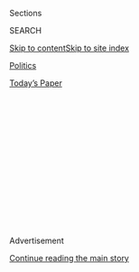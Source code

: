<div id="app">

<div>

<div>

<div>

<div class="NYTAppHideMasthead css-1q2w90k e1suatyy0">

<div class="section css-ui9rw0 e1suatyy2">

<div class="css-eph4ug er09x8g0">

<div class="css-6n7j50">

</div>

<span class="css-1dv1kvn">Sections</span>

<div class="css-10488qs">

<span class="css-1dv1kvn">SEARCH</span>

</div>

[Skip to content](#site-content)[Skip to site
index](#site-index)

</div>

<div id="masthead-section-label" class="css-1wr3we4 eaxe0e00">

[Politics](https://www.nytimes3xbfgragh.onion/section/politics)

</div>

<div class="css-10698na e1huz5gh0">

</div>

</div>

<div id="masthead-bar-one" class="section hasLinks css-15hmgas e1csuq9d3">

<div class="css-uqyvli e1csuq9d0">

</div>

<div class="css-1uqjmks e1csuq9d1">

</div>

<div class="css-9e9ivx">

[](https://myaccount.nytimes3xbfgragh.onion/auth/login?response_type=cookie&client_id=vi)

</div>

<div class="css-1bvtpon e1csuq9d2">

[Today’s
Paper](https://www.nytimes3xbfgragh.onion/section/todayspaper)

</div>

</div>

</div>

</div>

<div data-aria-hidden="false">

<div id="site-content" data-role="main">

<div>

<div class="css-1aor85t" style="opacity:0.000000001;z-index:-1;visibility:hidden">

<div class="css-1hqnpie">

<div class="css-epjblv">

<span class="css-17xtcya">[Politics](/section/politics)</span><span class="css-x15j1o">|</span><span class="css-fwqvlz">Donald
Trump’s Deals Rely on Being Creative With the
Truth</span>

</div>

<div class="css-k008qs">

<div class="css-1iwv8en">

<span class="css-18z7m18"></span>

<div>

</div>

</div>

<span class="css-1n6z4y">https://nyti.ms/29Xuf6E</span>

<div class="css-1705lsu">

<div class="css-4xjgmj">

<div class="css-4skfbu" data-role="toolbar" data-aria-label="Social Media Share buttons, Save button, and Comments Panel with current comment count" data-testid="share-tools">

  - 
  - 
  - 
  - 
    
    <div class="css-6n7j50">
    
    </div>

  - 
  - 

</div>

</div>

</div>

</div>

</div>

</div>

<div class="css-13pd83m">

</div>

<div id="top-wrapper" class="css-1sy8kpn">

<div id="top-slug" class="css-l9onyx">

Advertisement

</div>

[Continue reading the main
story](#after-top)

<div class="ad top-wrapper" style="text-align:center;height:100%;display:block;min-height:250px">

<div id="top" class="place-ad" data-position="top" data-size-key="top">

</div>

</div>

<div id="after-top">

</div>

</div>

<div id="sponsor-wrapper" class="css-1hyfx7x">

<div id="sponsor-slug" class="css-19vbshk">

Supported by

</div>

[Continue reading the main
story](#after-sponsor)

<div id="sponsor" class="ad sponsor-wrapper" style="text-align:center;height:100%;display:block">

</div>

<div id="after-sponsor">

</div>

</div>

<div class="css-1vkm6nb ehdk2mb0">

# Donald Trump’s Deals Rely on Being Creative With the Truth

</div>

<div class="css-79elbk" data-testid="photoviewer-wrapper">

<div class="css-z3e15g" data-testid="photoviewer-wrapper-hidden">

</div>

<div class="css-1a48zt4 ehw59r15" data-testid="photoviewer-children">

![<span class="css-16f3y1r e13ogyst0" data-aria-hidden="true">Donald J.
Trump at a campaign event this month in Virginia. A survey of his four
decades of wheeling and dealing reveals an operatic record of
dissembling and
deception.</span><span class="css-cnj6d5 e1z0qqy90" itemprop="copyrightHolder"><span class="css-1ly73wi e1tej78p0">Credit...</span><span><span>Damon
Winter/The New York
Times</span></span></span>](https://static01.graylady3jvrrxbe.onion/images/2016/07/17/us/17TRUMPLIES1/17TRUMPLIES1-articleLarge.jpg?quality=75&auto=webp&disable=upscale)

</div>

</div>

<div class="css-xt80pu e12qa4dv0">

<div class="css-18e8msd">

<div class="css-vp77d3 epjyd6m0">

<div class="css-1baulvz">

By [<span class="css-1baulvz last-byline" itemprop="name">David
Barstow</span>](https://www.nytimes3xbfgragh.onion/by/david-barstow)

</div>

</div>

  - July 16,
    2016

  - 
    
    <div class="css-4xjgmj">
    
    <div class="css-d8bdto" data-role="toolbar" data-aria-label="Social Media Share buttons, Save button, and Comments Panel with current comment count" data-testid="share-tools">
    
      - 
      - 
      - 
      - 
        
        <div class="css-6n7j50">
        
        </div>
    
      - 
      - 
    
    </div>
    
    </div>

</div>

</div>

<div class="section meteredContent css-1r7ky0e" name="articleBody" itemprop="articleBody">

<div class="css-1fanzo5 StoryBodyCompanionColumn">

<div class="css-53u6y8">

There was the time Donald J. Trump told Larry King that he had been paid
more than [$1 million to give a
speech](http://www.cnn.com/TRANSCRIPTS/0603/09/lkl.01.html) about his
business acumen when in fact he was paid $400,000. Or the time he sought
a [bank
loan](http://www.nytimes3xbfgragh.onion/2016/05/24/business/dealbook/donald-trump-relationship-bankers.html)
claiming a net worth of $3.5 billion in 2004, four times as much as what
the bank found when it checked his math. Or the time he boasted that
[membership](https://books.google.com/books?id=Fo_l25-54sQC&pg=PA46&lpg=PA46&dq=Trump+101:+How+to+Get+Rich+Membership+costs+$300,000.+I+think+it%E2%80%99s+a+bargain&source=bl&ots=MgDzJ-CmYk&sig=pwudPB88zsdU4fhWo-8-V3_-AC8&hl=en&sa=X&ved=0ahUKEwiHip7V1PPNAhWDQCYKHYCDBvYQ6AEIHjAA#v=onepage&q=Trump%20101%3A%20How%20to%20Get%20Rich%20Membership%20costs%20%24300%2C000.%20I%20think%20it%E2%80%99s%20a%20bargain&f=false)
to Trump National Golf Club in Westchester County, N.Y., cost $300,000
when the actual initiation fee was $200,000. Or the time he bragged on
CNBC about his new Trump International Hotel and Tower in Las Vegas,
claiming, “We have 1,282 units, and they sold out in less than a week.”
As Mr. Trump knew, more than 300 units had not been sold.

Confronted in a court case about this last untruth, Mr. Trump was
anything but chagrined. “I’m talking to a television station,” he said.
“We do want to put the best spin on the property.”

As Mr. Trump prepares to claim the Republican nomination for president
this week, he and his supporters are sure to laud his main calling card
— his long, operatic record as a swaggering business tycoon. And
without question, there will be successes aplenty to highlight, from his
gleaming golden high-rises to his well-regarded golf resorts, hit TV
shows and best-selling books.

But a survey of Mr. Trump’s four decades of wheeling and dealing also
reveals an equally operatic record of dissembling and deception, some of
it unabashedly confirmed by Mr. Trump himself, who nearly 30 years ago
first extolled the business advantages of “truthful hyperbole.” Indeed,
based on the mountain of court records churned out over the span of Mr.
Trump’s career, it is hard to find a project he touched that did not
produce allegations of broken promises, blatant lies or outright fraud.

</div>

</div>

<div class="css-1fanzo5 StoryBodyCompanionColumn">

<div class="css-53u6y8">

Under the intense scrutiny of a presidential election, many of those
allegations have already become familiar campaign fodder: the [Trump
University](http://www.nytimes3xbfgragh.onion/2016/06/01/us/politics/donald-trump-university.html)
students and Trump [condo
buyers](http://www.nytimes3xbfgragh.onion/2016/04/06/us/politics/donald-trump-soho-settlement.html)
who say they were fleeced; the public servants from New Jersey to
Scotland who now say they rue the zoning approvals, licenses or tax
breaks they gave based on Mr. Trump’s promises; the small-time
contractors who say Mr. Trump concocted complaints about their work to
avoid paying them; the infuriated business partners who say Mr. Trump
concealed profits or ignored contractual obligations; the business
journalists and stock analysts who say Mr. Trump smeared them for
critical coverage.

Taken as a whole, though, an examination of Mr. Trump’s business career
reveals persistent patterns in the way Mr. Trump bends or breaks the
truth — patterns that may already feel familiar to those watching his
campaign.

First and foremost is Mr. Trump’s tendency toward the self-aggrandizing
fib — as if it were not impressive enough to be paid $400,000 for a
speech. What also emerges is a nearly reflexive habit of telling his
target audience precisely what he thinks it wants to hear — such as
promising Trump University students they will learn all his real estate
secrets from his “handpicked” instructors. And finally, there is the
pattern already deeply familiar to his political opponents — making
spurious claims against adversaries under Mr. Trump’s oft-stated theory
that the best defense is a scorched-earth offense.

Equally striking is his Houdiniesque ability to wiggle away from all but
the most skilled and determined efforts to corner him in an apparent
lie. In interviews, lawyers who have tangled with Mr. Trump in court
cases are sometimes reduced to sputtering, astonished rage, calling him
“borderline pathological” and “the Michelangelo of deception” as they
attempt to describe the ease with which Mr. Trump weaves his own
versions of reality.

“He’s a bully, and bullies aren’t known for their veracity,” said
Richard C. Seltzer, a retired senior partner at the law firm Kaye
Scholer who confronted Mr. Trump in three real estate lawsuits.

</div>

</div>

<div class="css-1fanzo5 StoryBodyCompanionColumn">

<div class="css-53u6y8">

In a telephone interview on Friday, Mr. Trump defended his integrity as
a businessman — “I shoot very straight” — and argued that those who
accuse him of acting in bad faith are often the same people he has
outmaneuvered in deals.

“What, you’re going to quote people that I’ve beat? Are you going to
quote people that I out-dealt?” he asked, adding, “I’ll give you
hundreds of names of people that have dealt with me that say I’m very
honest.”

Hillary Clinton, meanwhile, is already hard at work making the case that
Mr. Trump’s truth-challenged business record is a harbinger of how he
would mislead from the Oval Office. Her campaign has even put up a
none-too-subtle website:
[www.artofthesteal.biz](http://www.artofthesteal.biz/).

Mr. Trump’s business record may help explain why various fact-checkers
have barely been able to keep pace with his false claims on the campaign
trail.
[PolitiFact](http://www.politifact.com/personalities/donald-trump/) has
labeled 34 of Mr. Trump’s assertions “Pants on Fire” lies. As of July 1,
[The Washington
Post](https://www.washingtonpost.com/news/fact-checker/wp/2016/06/10/fact-checker-video-donald-trumps-most-outrageous-four-pinocchio-claims/)
had fact-checked 46 statements by Mr. Trump. It gave 70 percent of them
its worst rating, four Pinocchios — a record so abysmal that the
newspaper recently compiled a video of what it called “Donald Trump’s
most outrageous four-Pinocchio claims.”

The taxonomy of Mr. Trump’s business deceptions has been the subject of
legal and journalistic scrutiny for decades. A Fortune magazine article
from 2000 memorably described Mr. Trump’s “astonishing ability to
prevaricate” this way: “But when Trump says he owns 10 percent of the
Plaza Hotel, understand that what he actually means is that he has the
right to 10 percent of the profit if it’s ever sold. When he says he’s
building a ‘90-story building’ next to the U.N., he means a 72-story
building that has extra-high ceilings. And when he says his casino
company is the ‘largest employer in the state of New Jersey,’ he
actually means to say it is the eighth largest.”

The casino magnate Steve Wynn, a sometimes friend and sometimes foe of
Mr. Trump’s, took up the subject of Mr. Trump’s honesty in an interview
with New York magazine. “His statements to people like you, whether they
concern us and our projects or our motivations or his own reality or his
own future or his own present you have seen over the years have no
relation to truth or fact,” Mr. Wynn said.

</div>

</div>

<div class="css-79elbk" data-testid="photoviewer-wrapper">

<div class="css-z3e15g" data-testid="photoviewer-wrapper-hidden">

</div>

<div class="css-1a48zt4 ehw59r15" data-testid="photoviewer-children">

![<span class="css-16f3y1r e13ogyst0" data-aria-hidden="true">Mr. Trump
in 2005 at the ribbon-cutting ceremony of Trump International Hotel and
Tower in Las Vegas. He exaggerated about the number of units that sold
in a
week.</span><span class="css-cnj6d5 e1z0qqy90" itemprop="copyrightHolder"><span class="css-1ly73wi e1tej78p0">Credit...</span><span>Ethan
Miller/Getty
Images</span></span>](https://static01.graylady3jvrrxbe.onion/images/2016/07/17/us/17TRUMP2/17TRUMPLIES2-articleLarge.jpg?quality=75&auto=webp&disable=upscale)

</div>

</div>

<div class="css-1fanzo5 StoryBodyCompanionColumn">

<div class="css-53u6y8">

## ‘Truthful Hyperbole’

Some of the earliest documented examples of Mr. Trump’s deceptive
business tactics come from none other than Mr. Trump, who in books and
in interviews sometimes seems to delight in describing the brazen bluffs
and well-timed trickery he used to claw his way to the upper echelons of
New York City’s cutthroat real estate world.

</div>

</div>

<div class="css-1fanzo5 StoryBodyCompanionColumn">

<div class="css-53u6y8">

“You have to understand where I was coming from,” Mr. Trump wrote in his
1987 best-seller, [“The Art of the
Deal.”](http://www.nytimes3xbfgragh.onion/2015/09/22/upshot/10-things-i-learned-about-donald-trump-in-the-art-of-the-deal.html)
“While there are certainly honorable people in the real estate business,
I was more accustomed to the sort of people with whom you don’t want to
waste the effort of a handshake because you know it’s meaningless.”

Mr. Trump was particularly proud of a stratagem he employed in 1982,
when he was trying to entice Holiday Inn to invest in a casino he was
building in Atlantic City. The board of directors decided to visit
Atlantic City, which worried Mr. Trump because he had precious little
actual construction to show off. So Mr. Trump ordered his construction
supervisor to cram every bulldozer and dump truck he could find into the
nearly vacant construction site.

“What the bulldozers and dump trucks did wasn’t important, I said, so
long as they did a lot of it. If they got some actual work accomplished,
all the better, but if necessary, he should have the bulldozers dig up
dirt from one side of the site and dump it on the other.”

A week later, when Mr. Trump escorted the Holiday Inn executives to the
site, one board member wanted to know why a worker was filling a hole he
had just dug. “This was difficult for me to answer, but fortunately,
this board member was more curious than he was skeptical,” Mr. Trump
wrote, boasting that weeks later Holiday Inn agreed to invest in his
casino.

“That’s called ‘business,’” Mr. Trump said on Friday of the episode.

In court cases against Mr. Trump — USA Today counted 3,500 lawsuits
involving Mr. Trump, and Mr. Trump estimates he has testified more than
100 times — plaintiffs’ lawyers frequently return to the same two
paragraphs from “The Art of the Deal.”

“I call it truthful hyperbole. It’s an innocent form of exaggeration —
and a very effective form of promotion.”

</div>

</div>

<div class="css-1fanzo5 StoryBodyCompanionColumn">

<div class="css-53u6y8">

In depositions, lawyers have repeatedly probed for the limits of Mr.
Trump’s “truthful hyperbole,” or, as one lawyer framed it, the
distinction Mr. Trump makes between “innocent exaggeration” and “guilty
exaggeration.”

</div>

</div>

<div class="css-79elbk" data-testid="photoviewer-wrapper">

<div class="css-z3e15g" data-testid="photoviewer-wrapper-hidden">

</div>

<div class="css-1a48zt4 ehw59r15" data-testid="photoviewer-children">

<div class="css-1xdhyk6 erfvjey0">

<span class="css-1ly73wi e1tej78p0">Image</span>

<div class="css-zjzyr8">

<div data-testid="lazyimage-container" style="height:272.6px">

</div>

</div>

</div>

<span class="css-16f3y1r e13ogyst0" data-aria-hidden="true">The
now-defunct Trump University has left a long trail of customers saying
that they were
defrauded.</span><span class="css-cnj6d5 e1z0qqy90" itemprop="copyrightHolder"><span class="css-1ly73wi e1tej78p0">Credit...</span><span>Thos
Robinson/Getty Images</span></span>

</div>

</div>

<div class="css-1fanzo5 StoryBodyCompanionColumn">

<div class="css-53u6y8">

For example, in the now-infamous [Trump
University](http://www.nytimes3xbfgragh.onion/2016/06/01/us/politics/donald-trump-university.html)
litigation, Mr. Trump was asked in a deposition about a script that had
been prepared for Trump University instructors. According to the script,
the instructors were supposed to tell their students the following: “I
remember one time Mr. Trump said to us over dinner, he said, ‘Real
estate is the only market that, when there’s a sale going on, people run
from the store.’ You don’t want to run from the store.”

No such dinners ever took place, Mr. Trump acknowledged. In fact, Mr.
Trump struggled to identify a single one of the instructors he claimed
to have handpicked, even after he was shown their photographs.
Nonetheless, Mr. Trump was not bothered by the script’s false
insinuation of real estate secrets shared over chummy dinners. Asked if
this example constituted “innocent exaggeration,” Mr. Trump replied,
“Yes, I’d say that’s an innocent exaggeration.”

On Friday, Mr. Trump argued that the script might fall under the legal
concept of “puffery” — which many legal dictionaries define as an
exaggeration or statement that “no reasonable person” would take as
factual. And in any event, he continued, the true sinners in the Trump
University case are the students who sued him even after giving rave
reviews in their written evaluations of the seminars. “I think that’s
dishonest,” he said.

Mr. Trump has been repeatedly accused of bringing false legal claims to
avoid paying debts and evade contractual obligations. As far back as
1983, a New York City housing court judge ruled that Mr. Trump filed a
“spurious” lawsuit to harass a tenant into vacating a Trump building.

Then there was the case Mr. Trump brought against [Barbara
Corcoran](http://topics.nytimes3xbfgragh.onion/top/reference/timestopics/people/c/barbara_corcoran/index.html),
the real estate broker best known for her appearances on “Shark Tank.”
In the mid-1990s, Mr. Trump owed millions of dollars to Ms. Corcoran for
helping him secure financing for a development. But when New York
magazine published a cover story about the troubled project — [“Trump’s
Near-Death
Experience”](https://books.google.com/books?id=VeMCAAAAMBAJ&lpg=PP1&dq=trump&pg=PP1#v=onepage&q&f=false)
— Mr. Trump sued Ms. Corcoran, accusing her and her associates of
sharing damaging information with the magazine and thus violating a
confidentiality agreement. He refused to pay her the millions he owed,
claiming her breach had gravely damaged his business.

</div>

</div>

<div class="css-1fanzo5 StoryBodyCompanionColumn">

<div class="css-53u6y8">

At trial, Mr. Trump was unable to produce a single document showing harm
to his business. But his certitude never wavered, even after Ms.
Corcoran’s lawyer, Mr. Seltzer, confronted him with article after
article in which Mr. Trump himself had discussed with reporters much of
the same “confidential” information he accused Ms. Corcoran’s team of
divulging.

“There is something very belligerent about the way he presents facts, as
if he thinks nobody will have the balls to stand up to him,” Mr. Seltzer
said in an interview. (In dismissing Mr. Trump’s suit against Ms.
Corcoran, the judge said the only damages he could identify were to Mr.
Trump’s “bruised
ego.”)

</div>

</div>

<div class="css-79elbk" data-testid="photoviewer-wrapper">

<div class="css-z3e15g" data-testid="photoviewer-wrapper-hidden">

</div>

<div class="css-1a48zt4 ehw59r15" data-testid="photoviewer-children">

<div class="css-1xdhyk6 erfvjey0">

<span class="css-1ly73wi e1tej78p0">Image</span>

<div class="css-zjzyr8">

<div data-testid="lazyimage-container" style="height:257.77777777777777px">

</div>

</div>

</div>

<span class="css-16f3y1r e13ogyst0" data-aria-hidden="true">The Trump
National Golf Club in Westchester County. Mr. Trump embellished the cost
of a
membership.</span><span class="css-cnj6d5 e1z0qqy90" itemprop="copyrightHolder"><span class="css-1ly73wi e1tej78p0">Credit...</span><span>Mike
Segar/Reuters</span></span>

</div>

</div>

<div class="css-1fanzo5 StoryBodyCompanionColumn">

<div class="css-53u6y8">

## Well-Timed Memory Lapses

In Friday’s interview, Mr. Trump denied filing frivolous court cases,
insisting, “I’ve won a massive majority of the litigation I’ve been
involved in.” He pointed to the USA Today survey of his 3,500 legal
cases. Although the newspaper could not determine who had prevailed in
the vast majority of the cases, it did find Mr. Trump the clear winner
in 450 suits and the clear loser in 38.

And, indeed, for all of the litigation Mr. Trump has attracted or
spawned, for all of the times he has been accused of ruinous dishonesty,
the legal and regulatory record is surprisingly bare of official
findings by judges, juries or regulators that Mr. Trump engaged in
perjury or improper deception or actual fraud.

A rare exception came after Mr. Trump decided to demolish a department
store to make way for his Trump Tower in Midtown Manhattan. Mr. Trump’s
demolition contractor hired about 200 unauthorized Polish laborers,
paying them as little as $4 an hour to work 12 hours a day, seven days a
week. The case ended up in federal court after some workers were
shortchanged even these wages.

Mr. Trump protested that he knew nothing about the use of unauthorized
workers — even though workers testified that they saw him visiting the
site and some witnesses said that Mr. Trump and the executive he
assigned to oversee the demolition were well aware of what was going on.
In 1991, a federal judge, Charles E. Stewart Jr., ruled that despite Mr.
Trump’s denials, there was “strong evidence” that he and his
subordinates and his contractor had conspired to hire the Polish workers
and deprive them of employment benefits. He awarded them $325,415 in
damages.

</div>

</div>

<div class="css-1sngw6j">

[](https://www.nytimes3xbfgragh.onion/interactive/2016/us/elections/polls.html)

<div class="css-1eoytci">

![](https://static01.graylady3jvrrxbe.onion/images/2016/06/15/us/elections/polls-1466014214178/polls-1466014214178-articleLarge-v2.jpg)

</div>

<div class="css-1rha1bf">

## Latest Election Polls 2016

Get the latest national and state polls on the presidential election
between Hillary Clinton and Donald J. Trump.

</div>

</div>

<div class="css-1fanzo5 StoryBodyCompanionColumn">

<div class="css-53u6y8">

But in case after case, Mr. Trump has displayed a special talent for
turning what should be cold hard facts into semantic mush. Perhaps the
most famous example of this skill came when Mr. Trump was asked under
oath a seemingly straightforward question: Had he ever lied about his
net worth? Mr. Trump responded, “My net worth fluctuates and it goes up
and down with markets and with attitudes and with feelings, even my own
feelings.”

So, he explained in a deposition, when he said [membership costs
$300,000](https://books.google.com/books?id=Fo_l25-54sQC&pg=PA46&lpg=PA46&dq=Trump+101:+How+to+Get+Rich+Membership+costs+$300,000.+I+think+it%E2%80%99s+a+bargain&source=bl&ots=MgDzJ-CmYk&sig=pwudPB88zsdU4fhWo-8-V3_-AC8&hl=en&sa=X&ved=0ahUKEwiHip7V1PPNAhWDQCYKHYCDBvYQ6AEIHjAA#v=onepage&q=Trump%20101%3A%20How%20to%20Get%20Rich%20Membership%20costs%20%24300%2C000.%20I%20think%20it%E2%80%99s%20a%20bargain&f=false)
to his Westchester golf club, that included the $200,000 initiation fee
plus every cent he guessed that a member might spend on annual dues over
the next 20 or 30 years. In other words, “The way I say it is more
accurate.” And when he [told Larry King he was paid more than $1
million](http://www.cnn.com/TRANSCRIPTS/0603/09/lkl.01.html) for a
speech, it was not his fault if viewers failed to realize he was
including not just his $400,000 speaking fee but also the hundreds of
thousands of dollars he assumed must have been spent promoting his
appearance.

Part of what makes Mr. Trump such an elusive target is that his paper
trail is often minimal. Mr. Trump has repeatedly testified that he does
not use computers. He says he also throws away his day planner each
month, and just last year he testified that he did not own a smartphone.
“Unlike Hillary Clinton, I’m not a big email fan,” he said, leaving open
the question of how he posts to Twitter.

Mr. Trump is also adept at deflecting blame to his staff. In two of his
books, Mr. Trump made the startling and, as it turned out, bogus claim
that he had once performed the remarkable feat of climbing out from
under more than $9 billion in debt. Mr. Trump blamed his ghostwriter for
the mistake. Asked if he reads his books before publication, Mr. Trump
said, “I read it as quickly as I can because of time constraints.”

Mr. Trump is also the beneficiary of miraculously well-timed memory
lapses. In suit after suit, the man who claims to possess one of world’s
best memories suddenly seems to have chronic memory loss when asked
about critical facts or events.

</div>

</div>

<div class="css-1fanzo5 StoryBodyCompanionColumn">

<div class="css-53u6y8">

Such was the case when Mr. Trump filed a libel lawsuit against Timothy
L. O’Brien, the author of “TrumpNation: The Art of Being the Donald.”
Among other things, Mr. Trump asserted that “TrumpNation” cost him a
“deal made in heaven” with a group of Italian investors, men he had
met and who were on the brink of signing a business partnership that
would have made him hundreds of millions of dollars. Their names? He
could not recall. “TrumpNation” also cost him a hotel deal with Russian
investors, he said. He could not remember their names, either. He was
certain the book also ruined a deal with Turkish investors. Again, he
could not recall any names. Polish investors also got cold feet after
they read Mr. O’Brien’s book. Their names escaped him, too. The book
also scared off investors from Ukraine. Alas, he could not think of
their names either.

Mr. Trump’s lawsuit was dismissed.

</div>

</div>

</div>

<div>

</div>

<div>

</div>

<div>

</div>

<div>

<div id="bottom-wrapper" class="css-1ede5it">

<div id="bottom-slug" class="css-l9onyx">

Advertisement

</div>

[Continue reading the main
story](#after-bottom)

<div id="bottom" class="ad bottom-wrapper" style="text-align:center;height:100%;display:block;min-height:90px">

</div>

<div id="after-bottom">

</div>

</div>

</div>

</div>

</div>

## Site Index

<div>

</div>

## Site Information Navigation

  - [© <span>2020</span> <span>The New York Times
    Company</span>](https://help.nytimes3xbfgragh.onion/hc/en-us/articles/115014792127-Copyright-notice)

<!-- end list -->

  - [NYTCo](https://www.nytco.com/)
  - [Contact
    Us](https://help.nytimes3xbfgragh.onion/hc/en-us/articles/115015385887-Contact-Us)
  - [Work with us](https://www.nytco.com/careers/)
  - [Advertise](https://nytmediakit.com/)
  - [T Brand Studio](http://www.tbrandstudio.com/)
  - [Your Ad
    Choices](https://www.nytimes3xbfgragh.onion/privacy/cookie-policy#how-do-i-manage-trackers)
  - [Privacy](https://www.nytimes3xbfgragh.onion/privacy)
  - [Terms of
    Service](https://help.nytimes3xbfgragh.onion/hc/en-us/articles/115014893428-Terms-of-service)
  - [Terms of
    Sale](https://help.nytimes3xbfgragh.onion/hc/en-us/articles/115014893968-Terms-of-sale)
  - [Site
    Map](https://spiderbites.nytimes3xbfgragh.onion)
  - [Help](https://help.nytimes3xbfgragh.onion/hc/en-us)
  - [Subscriptions](https://www.nytimes3xbfgragh.onion/subscription?campaignId=37WXW)

</div>

</div>

</div>

</div>
